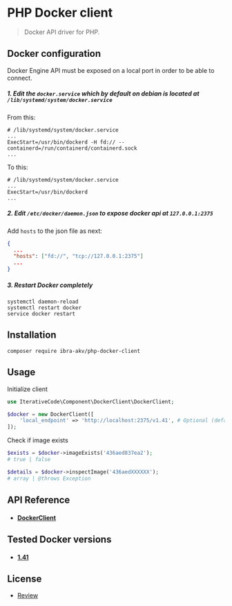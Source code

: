 PHP Docker client
==================
> Docker API driver for PHP.

Docker configuration
--------------------
Docker Engine API must be exposed on a local port in order to be able to connect.

##### 1. Edit the `docker.service` which by default on debian is located at `/lib/systemd/system/docker.service`  

From this:
```shell
# /lib/systemd/system/docker.service
...
ExecStart=/usr/bin/dockerd -H fd:// --containerd=/run/containerd/containerd.sock
...
```

To this:
```shell
# /lib/systemd/system/docker.service
...
ExecStart=/usr/bin/dockerd
...
```

##### 2. Edit `/etc/docker/daemon.json` to expose docker api at `127.0.0.1:2375`
Add `hosts` to the json file as next:
```json
{
  ...
  "hosts": ["fd://", "tcp://127.0.0.1:2375"]
  ...
}
```

##### 3. Restart Docker completely
```shell
systemctl daemon-reload
systemctl restart docker
service docker restart
```

Installation
------------
    composer require ibra-akv/php-docker-client

Usage
-----

Initialize client

```php
use IterativeCode\Component\DockerClient\DockerClient;

$docker = new DockerClient([
    'local_endpoint' => 'http://localhost:2375/v1.41', # Optional (default: http://localhost:2375)
]);

```

Check if image exists
```php
$exists = $docker->imageExists('436aed837ea2');
# true | false

$details = $docker->inspectImage('436aedXXXXXX');
# array | @throws Exception

```

API Reference
-------------
- #### [DockerClient](docs/DockerClient.md)

Tested Docker versions
--------
- #### [1.41](https://docs.docker.com/engine/api/v1.41/)


License
-------
 - [Review](LICENSE)
